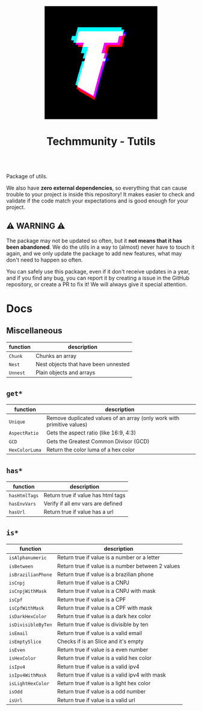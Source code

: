 <div align="center">

<img src="https://github.com/techmmunity/tutils/raw/master/resources/logo.gif" width="300" height="300">

# Techmmunity - Tutils

<br>
<br>

</div>

Package of utils.

We also have **zero external dependencies**, so everything that can cause trouble to your project is inside this repository! It makes easier to check and validate if the code match your expectations and is good enough for your project.

## :warning: WARNING :warning:

The package may not be updated so often, but it **not means that it has been abandoned**. We do the utils in a way to (almost) never have to touch it again, and we only update the package to add new features, what may don't need to happen so often.

You can safely use this package, even if it don't receive updates in a year, and if you find any bug, you can report it by creating a issue in the GitHub repository, or create a PR to fix it! We will always give it special attention.

# Docs

## Miscellaneous

| function | description                          |
| -------- | ------------------------------------ |
| `Chunk`  | Chunks an array                      |
| `Nest`   | Nest objects that have been unnested |
| `Unnest` | Plain objects and arrays             |

## `get*`

| function       | description                                                            |
| -------------- | ---------------------------------------------------------------------- |
| `Unique`       | Remove duplicated values of an array (only work with primitive values) |
| `AspectRatio`  | Gets the aspect ratio (like 16:9, 4:3)                                 |
| `GCD`          | Gets the Greatest Common Divisor (GCD)                                 |
| `HexColorLuma` | Return the color luma of a hex color                                   |

## `has*`

| function      | description                        |
| ------------- | ---------------------------------- |
| `hasHtmlTags` | Return true if value has html tags |
| `hasEnvVars`  | Verify if all env vars are defined |
| `hasUrl`      | Return true if value has a url     |

## `is*`

| function           | description                                       |
| ------------------ | ------------------------------------------------- |
| `isAlphanumeric`   | Return true if value is a number or a letter      |
| `isBetween`        | Return true if value is a number between 2 values |
| `isBrazilianPhone` | Return true if value is a brazilian phone         |
| `isCnpj`           | Return true if value is a CNPJ                    |
| `isCnpjWithMask`   | Return true if value is a CNPJ with mask          |
| `isCpf`            | Return true if value is a CPF                     |
| `isCpfWithMask`    | Return true if value is a CPF with mask           |
| `isDarkHexColor`   | Return true if value is a dark hex color          |
| `isDivisibleByTen` | Return true if value is divisible by ten          |
| `isEmail`          | Return true if value is a valid email             |
| `isEmptySlice`     | Checks if is an Slice and it's empty              |
| `isEven`           | Return true if value is a even number             |
| `isHexColor`       | Return true if value is a valid hex color         |
| `isIpv4`           | Return true if value is a valid ipv4              |
| `isIpv4WithMask`   | Return true if value is a valid ipv4 with mask    |
| `isLightHexColor`  | Return true if value is a light hex color         |
| `isOdd`            | Return true if value is a odd number              |
| `isUrl`            | Return true if value is a valid url               |
